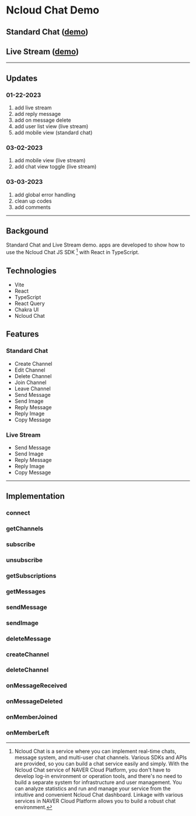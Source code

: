 # Ncloud Chat Demo
## Standard Chat ([demo](https://ncloudchat-staging.vercel.app/))
## Live Stream ([demo](https://cloudchat-livestream.vercel.app/))

---
## Updates
### 01-22-2023 
1. add live stream
2. add reply message
3. add on message delete
4. add user list view (live stream)
5. add mobile view (standard chat)

### 03-02-2023
1. add mobile view (live stream)
2. add chat view toggle (live stream)

### 03-03-2023
1. add global error handling
2. clean up codes
3. add comments
   
---
## Backgound
Standard Chat and Live Stream demo. apps are developed to show how to use the 
Ncloud Chat JS SDK [^1] with React in TypeScript. 

[^1]: Ncloud Chat is a service where you can implement real-time chats, message system, and multi-user chat channels. Various SDKs and APIs are provided, so you can build a chat service easily and simply.
With the Ncloud Chat service of NAVER Cloud Platform, you don't have to develop log-in environment or operation tools, and there's no need to build a separate system for infrastructure and user management. You can analyze statistics and run and manage your service from the intuitive and convenient Ncloud Chat dashboard. Linkage with various services in NAVER Cloud Platform allows you to build a robust chat environment.

## Technologies
 - Vite
 - React
 - TypeScript
 - React Query
 - Chakra UI
 - Ncloud Chat

## Features
### Standard Chat
 - Create Channel
 - Edit Channel
 - Delete Channel
 - Join Channel
 - Leave Channel
 - Send Message
 - Send Image
 - Reply Message
 - Reply Image
 - Copy Message
### Live Stream
 - Send Message
 - Send Image
 - Reply Message
 - Reply Image
 - Copy Message
---
## Implementation
### connect
### getChannels
### subscribe
### unsubscribe
### getSubscriptions
### getMessages
### sendMessage
### sendImage
### deleteMessage
### createChannel
### deleteChannel
### onMessageReceived
### onMessageDeleted
### onMemberJoined
### onMemberLeft